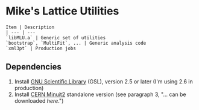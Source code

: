 # Mike's Lattice Utilities

    Item | Description
    | --- | ---
    `libMLU.a` | Generic set of utilities
    `bootstrap`, `MultiFit`, ... | Generic analysis code  
    `xml3pt` | Production jobs

## Dependencies

1. Install [GNU Scientific Library][gsl] (GSL), version 2.5 or later (I'm using 2.6 in production)
2. Install [CERN Minuit2][minuit2] standalone version (see paragraph 3, "... can be downloaded *here*.")

[gsl]: https://www.gnu.org/software/gsl/
[minuit2]: https://root.cern.ch/doc/master/Minuit2Page.html

